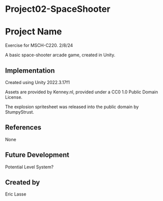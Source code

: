 # Project02-SpaceShooter

# Project Name
Exercise for MSCH-C220. 2/8/24

A basic space-shooter arcade game, created in Unity.
## Implementation
Created using Unity 2022.3.17f1

Assets are provided by Kenney.nl, provided under a CC0 1.0 Public Domain License.

The explosion spritesheet was released into the public domain by StumpyStrust.
## References
None
## Future Development
Potential Level System?
## Created by
Eric Lasse
